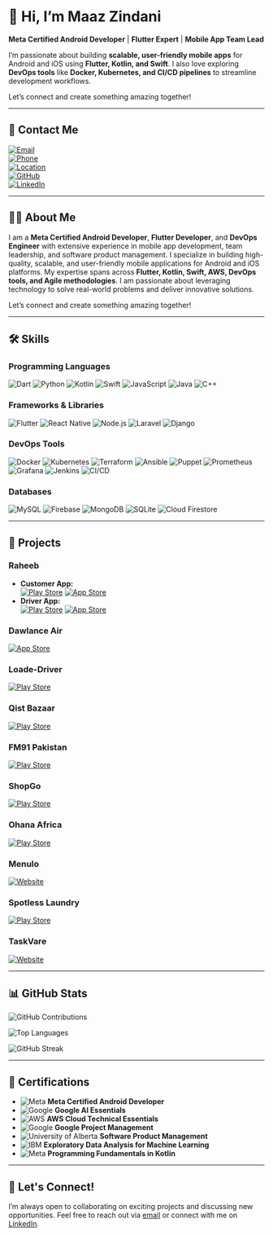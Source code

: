 # **👋 Hi, I’m Maaz Zindani**  
**Meta Certified Android Developer** | **Flutter Expert** | **Mobile App Team Lead**  

I’m passionate about building **scalable, user-friendly mobile apps** for Android and iOS using **Flutter, Kotlin, and Swift**. I also love exploring **DevOps tools** like **Docker, Kubernetes, and CI/CD pipelines** to streamline development workflows.  

Let’s connect and create something amazing together!  

---

## **📧 Contact Me**  
[![Email](https://img.shields.io/badge/Email-maazzindani2003@gmail.com-D14836?logo=gmail&logoColor=white)](mailto:maazzindani2003@gmail.com)  
[![Phone](https://img.shields.io/badge/Phone-+92%20(333)%200210802-25D366?logo=whatsapp&logoColor=white)](tel:+923330210802)  
[![Location](https://img.shields.io/badge/Location-Karachi,%20Pakistan-4285F4?logo=google-maps&logoColor=white)](https://www.google.com/maps/place/Karachi)  
[![GitHub](https://img.shields.io/badge/GitHub-muhammedmuaz-181717?logo=github&logoColor=white)](https://github.com/muhammedmuaz)  
[![LinkedIn](https://img.shields.io/badge/LinkedIn-Maaz%20Zindani-0A66C2?logo=linkedin&logoColor=white)](https://www.linkedin.com/in/maazzindani/)

---

## **👨‍💻 About Me**  
I am a **Meta Certified Android Developer**, **Flutter Developer**, and **DevOps Engineer** with extensive experience in mobile app development, team leadership, and software product management. I specialize in building high-quality, scalable, and user-friendly mobile applications for Android and iOS platforms. My expertise spans across **Flutter, Kotlin, Swift, AWS, DevOps tools, and Agile methodologies**. I am passionate about leveraging technology to solve real-world problems and deliver innovative solutions. 

Let’s connect and create something amazing together!  

---

## **🛠️ Skills**  

### **Programming Languages**  
![Dart](https://img.shields.io/badge/Dart-0175C2?logo=dart&logoColor=white) ![Python](https://img.shields.io/badge/Python-3776AB?logo=python&logoColor=white) ![Kotlin](https://img.shields.io/badge/Kotlin-0095D5?logo=kotlin&logoColor=white) ![Swift](https://img.shields.io/badge/Swift-FA7343?logo=swift&logoColor=white) ![JavaScript](https://img.shields.io/badge/JavaScript-F7DF1E?logo=javascript&logoColor=black) ![Java](https://img.shields.io/badge/Java-007396?logo=java&logoColor=white) ![C++](https://img.shields.io/badge/C++-00599C?logo=c%2B%2B&logoColor=white)    

### **Frameworks & Libraries**  
![Flutter](https://img.shields.io/badge/Flutter-02569B?logo=flutter&logoColor=white) ![React Native](https://img.shields.io/badge/React_Native-61DAFB?logo=react&logoColor=black) ![Node.js](https://img.shields.io/badge/Node.js-339933?logo=node.js&logoColor=white) ![Laravel](https://img.shields.io/badge/Laravel-FF2D20?logo=laravel&logoColor=white) ![Django](https://img.shields.io/badge/Django-092E20?logo=django&logoColor=white)    

### **DevOps Tools**  
![Docker](https://img.shields.io/badge/Docker-2496ED?logo=docker&logoColor=white) ![Kubernetes](https://img.shields.io/badge/Kubernetes-326CE5?logo=kubernetes&logoColor=white) ![Terraform](https://img.shields.io/badge/Terraform-623CE4?logo=terraform&logoColor=white) ![Ansible](https://img.shields.io/badge/Ansible-EE0000?logo=ansible&logoColor=white) ![Puppet](https://img.shields.io/badge/Puppet-FFAE1A?logo=puppet&logoColor=black) ![Prometheus](https://img.shields.io/badge/Prometheus-E6522C?logo=prometheus&logoColor=white) ![Grafana](https://img.shields.io/badge/Grafana-F46800?logo=grafana&logoColor=white) ![Jenkins](https://img.shields.io/badge/Jenkins-D24939?logo=jenkins&logoColor=white) ![CI/CD](https://img.shields.io/badge/CI/CD-FF6F00?logo=circleci&logoColor=white)  

### **Databases**  
![MySQL](https://img.shields.io/badge/MySQL-4479A1?logo=mysql&logoColor=white) ![Firebase](https://img.shields.io/badge/Firebase-FFCA28?logo=firebase&logoColor=black) ![MongoDB](https://img.shields.io/badge/MongoDB-47A248?logo=mongodb&logoColor=white) ![SQLite](https://img.shields.io/badge/SQLite-003B57?logo=sqlite&logoColor=white) ![Cloud Firestore](https://img.shields.io/badge/Cloud_Firestore-FF6F00?logo=firebase&logoColor=white)  

---

## **🚀 Projects**  

### **Raheeb**  
- **Customer App:**  
  [![Play Store](https://img.shields.io/badge/Play_Store-414141?logo=google-play&logoColor=white)](https://play.google.com/store/apps/details?id=app.raheeb.customer)  [![App Store](https://img.shields.io/badge/App_Store-0D96F6?logo=app-store&logoColor=white)](https://apps.apple.com/gb/app/raheeb-app/id1645885068)  
- **Driver App:**  
  [![Play Store](https://img.shields.io/badge/Play_Store-414141?logo=google-play&logoColor=white)](https://play.google.com/store/apps/details?id=com.raheeb.driverapp)  [![App Store](https://img.shields.io/badge/App_Store-0D96F6?logo=app-store&logoColor=white)](https://apps.apple.com/gb/app/raheeb-driver/id1644921957)  

### **Dawlance Air**  
[![App Store](https://img.shields.io/badge/App_Store-0D96F6?logo=app-store&logoColor=white)](https://apps.apple.com/pk/app/dawlance-air/id1384381512)  

### **Loade-Driver**  
[![Play Store](https://img.shields.io/badge/Play_Store-414141?logo=google-play&logoColor=white)](https://play.google.com/store/apps/details?id=app.loade.driver&hl=en&gl=US)  

### **Qist Bazaar**  
[![Play Store](https://img.shields.io/badge/Play_Store-414141?logo=google-play&logoColor=white)](https://play.google.com/store/apps/details?id=com.tech.qistbazar)  

### **FM91 Pakistan**  
[![Play Store](https://img.shields.io/badge/Play_Store-414141?logo=google-play&logoColor=white)](https://play.google.com/store/apps/details?id=com.aiglobal.fm91pakistan)  

### **ShopGo**  
[![Play Store](https://img.shields.io/badge/Play_Store-414141?logo=google-play&logoColor=white)](https://play.google.com/store/apps/details?id=co.proglabs.shop_go&hl=en&gl=US)  

### **Ohana Africa**  
[![Play Store](https://img.shields.io/badge/Play_Store-414141?logo=google-play&logoColor=white)](https://play.google.com/store/apps/details?id=com.ohana.africa&hl=en&gl=US&pli=1)  

### **Menulo**  
[![Website](https://img.shields.io/badge/Website-4285F4?logo=google-chrome&logoColor=white)](https://www.menulo.de/)  

### **Spotless Laundry**  
[![Play Store](https://img.shields.io/badge/Play_Store-414141?logo=google-play&logoColor=white)](https://play.google.com/store/apps/details?id=com.spotlessapp.production&hl=en&gl=US)  

### **TaskVare**  
[![Website](https://img.shields.io/badge/Website-4285F4?logo=google-chrome&logoColor=white)](https://taskvare.com)

---

## **📊 GitHub Stats**  

![GitHub Contributions](https://github-readme-stats.vercel.app/api?username=muhammedmuaz&show_icons=true&theme=radical)  

![Top Languages](https://github-readme-stats.vercel.app/api/top-langs/?username=muhammedmuaz&layout=compact&theme=radical)  

![GitHub Streak](https://github-readme-streak-stats.herokuapp.com/?user=muhammedmuaz&theme=radical)  

---

## **📜 Certifications**  
- ![Meta](https://img.shields.io/badge/Meta-Certified_Android_Developer-blue) **Meta Certified Android Developer**  
- ![Google](https://img.shields.io/badge/Google-AI_Essentials-4285F4) **Google AI Essentials**  
- ![AWS](https://img.shields.io/badge/AWS-Cloud_Technical_Essentials-FF9900) **AWS Cloud Technical Essentials**  
- ![Google](https://img.shields.io/badge/Google-Project_Management-34A853) **Google Project Management**  
- ![University of Alberta](https://img.shields.io/badge/University_of_Alberta-Software_Product_Management-0077B5) **Software Product Management**  
- ![IBM](https://img.shields.io/badge/IBM-Exploratory_Data_Analysis-052FAD) **Exploratory Data Analysis for Machine Learning**  
- ![Meta](https://img.shields.io/badge/Meta-Kotlin_Fundamentals-blue) **Programming Fundamentals in Kotlin**  

---

## **🌟 Let's Connect!**  
I’m always open to collaborating on exciting projects and discussing new opportunities. Feel free to reach out via [email](mailto:maazzindani2003@gmail.com) or connect with me on [LinkedIn](https://www.linkedin.com/in/maazzindani/).  
